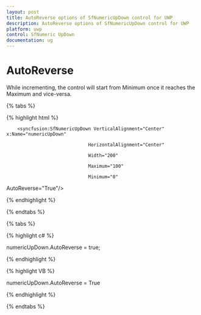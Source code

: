 ```yaml
---
layout: post
title: AutoReverse options of SfNumericUpDown control for UWP
description: AutoReverse options of SfNumericUpDown control for UWP
platform: uwp
control: SfNumeric UpDown
documentation: ug
---
```


# AutoReverse

While incrementing, the control will start from Minimum once it reaches the Maximum and vice-versa.

{% tabs %}

{% highlight html %}

<Grid Background="{StaticResource ApplicationPageBackgroundThemeBrush}">

        <syncfusion:SfNumericUpDown VerticalAlignment="Center" x:Name="numericUpDown"

                                  HorizontalAlignment="Center"

                                  Width="200" 

                                  Maximum="100"

                                  Minimum="0"

AutoReverse="True"/>



</Grid>

{% endhighlight %}

{% endtabs %}

{% tabs %}

{% highlight c# %}

numericUpDown.AutoReverse = true;

{% endhighlight %}

{% highlight VB %}

numericUpDown.AutoReverse = True

{% endhighlight %}

{% endtabs %}

